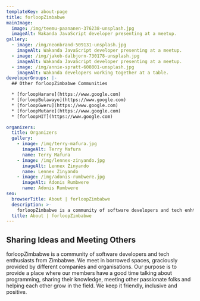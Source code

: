 ```yaml
---
templateKey: about-page
title: forloopZimbabwe
mainImage:
  image: /img/teemu-paananen-376238-unsplash.jpg
  imageAlt: Wakanda JavaScript developer presenting at a meetup.
gallery:
  - image: /img/neonbrand-509131-unsplash.jpg
    imageAlt: Wakanda JavaScript developer presenting at a meetup.
  - image: /img/jakob-dalbjorn-730178-unsplash.jpg
    imageAlt: Wakanda JavaScript developer presenting at a meetup.
  - image: /img/annie-spratt-608001-unsplash.jpg
    imageAlt: Wakanda developers working together at a table.
developerGroups: |-
  ## Other forloopZimbabwe Communities

  * [forloopHarare](https://www.google.com)
  * [forloopBulawayo](https://www.google.com)
  * [forloopGweru](https://www.google.com)
  * [forloopMutare](https://www.google.com)
  * [forloopHIT](https://www.google.com)

organizers:
  title: Organizers
  gallery:
    - image: /img/terry-mafura.jpg
      imageAlt: Terry Mafura
      name: Terry Mafura
    - image: /img/lennex-zinyando.jpg
      imageAlt: Lennex Zinyando
      name: Lennex Zinyando
    - image: /img/adonis-rumbwere.jpg
      imageAlt: Adonis Rumbwere
      name: Adonis Rumbwere
seo:
  browserTitle: About | forloopZimbabwe
  description: >-
    forloopZimbabwe is a community of software developers and tech enhtusiasts from Zimbabwe.
  title: About | forloopZimbabwe
---
```


## Sharing Ideas and Meeting Others

forloopZimbabwe is a community of software developers and tech enthusiasts from Zimbabwe. We meet in borrowed spaces, graciously provided by different companies and organisations. Our purpose is to provide a place where our members have a good time talking about programming, sharing their knowledge, meeting other passionate folks and helping each other grow in the field. We keep it friendly, inclusive and positive.
